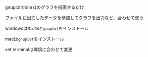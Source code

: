 gnuplotでsin(x)のグラフを描画するだけ

ファイルに出力したデータを参照してグラフを出力など、合わせて使う

windowsは`MinGW`と`gnuplot`をインストール

macは`gnuplot`をインストール

set terminalは環境に合わせて変更
